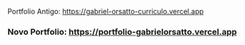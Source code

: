 Portfolio Antigo:
https://gabriel-orsatto-curriculo.vercel.app

### Novo Portfolio: https://portfolio-gabrielorsatto.vercel.app
